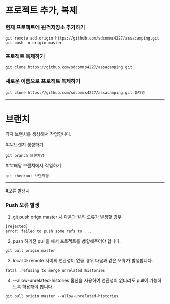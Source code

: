 # 프로젝트 추가, 복제
### 현재 프로젝트에 원격저장소 추가하기
```
git remote add origin https://github.com/sdcomms4227/assacamping.git
git push -u origin master
```
### 프로젝트 복제하기
```
git clone https://github.com/sdcomms4227/assacamping.git
```
### 새로운 이름으로 프로젝트 복제하기
```
git clone https://github.com/sdcomms4227/assacamping.git 폴더명
```

---

# 브랜치

각자 브랜치를 생성해서 작업합니다.

###브랜치 생성하기
```
git branch 브랜치명
```

###해당 브랜치에서 작업하기
```
git checkout 브랜치명
```

---

#오류 발생시

### Push 오류 발생
1. git push orign master 시 다음과 같은 오류가 발생할 경우
```
[rejected]
error: failed to push some refs to ...
```
2. push 하기전 pull을 해서 프로젝트를 병합해주어야 합니다.
```
git pull origin master
```
3. local 과 remote 사이의 연관성이 없을 경우 다음과 같은 오류가 발생합니다.
```
fatal :refusing to merge unrelated histories
```
4. --allow-unrelated-histories 옵션을 사용하여 연관성이 없더라도 pull이 가능하도록 허용해야 합니다.
```
git pull origin master --allow-unrelated-histories
```
